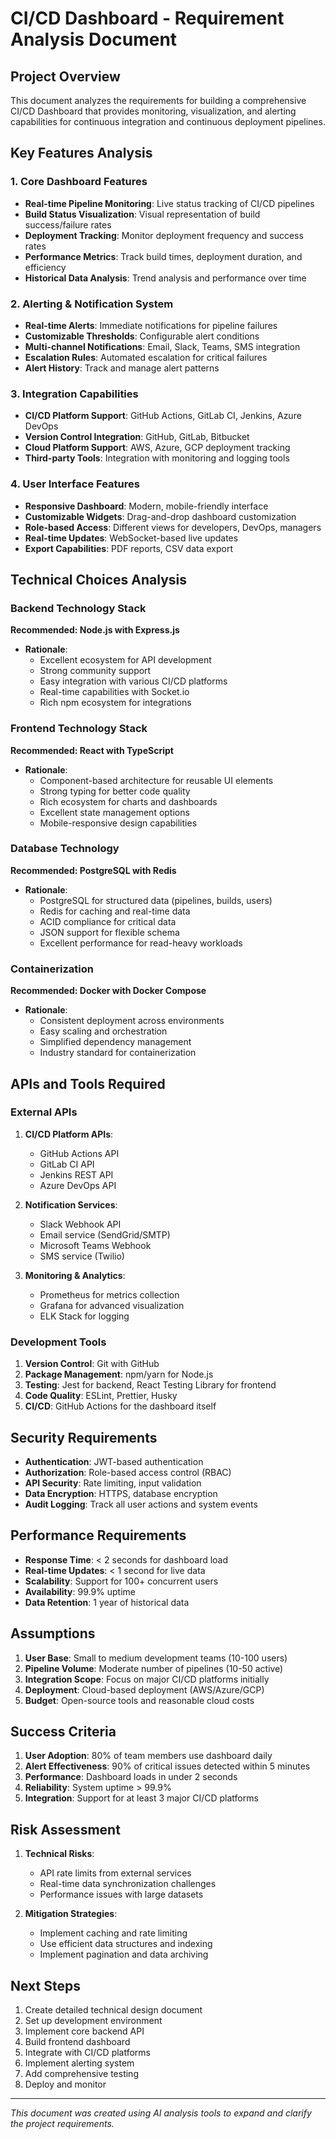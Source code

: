 # CI/CD Dashboard - Requirement Analysis Document

## Project Overview
This document analyzes the requirements for building a comprehensive CI/CD Dashboard that provides monitoring, visualization, and alerting capabilities for continuous integration and continuous deployment pipelines.

## Key Features Analysis

### 1. Core Dashboard Features
- **Real-time Pipeline Monitoring**: Live status tracking of CI/CD pipelines
- **Build Status Visualization**: Visual representation of build success/failure rates
- **Deployment Tracking**: Monitor deployment frequency and success rates
- **Performance Metrics**: Track build times, deployment duration, and efficiency
- **Historical Data Analysis**: Trend analysis and performance over time

### 2. Alerting & Notification System
- **Real-time Alerts**: Immediate notifications for pipeline failures
- **Customizable Thresholds**: Configurable alert conditions
- **Multi-channel Notifications**: Email, Slack, Teams, SMS integration
- **Escalation Rules**: Automated escalation for critical failures
- **Alert History**: Track and manage alert patterns

### 3. Integration Capabilities
- **CI/CD Platform Support**: GitHub Actions, GitLab CI, Jenkins, Azure DevOps
- **Version Control Integration**: GitHub, GitLab, Bitbucket
- **Cloud Platform Support**: AWS, Azure, GCP deployment tracking
- **Third-party Tools**: Integration with monitoring and logging tools

### 4. User Interface Features
- **Responsive Dashboard**: Modern, mobile-friendly interface
- **Customizable Widgets**: Drag-and-drop dashboard customization
- **Role-based Access**: Different views for developers, DevOps, managers
- **Real-time Updates**: WebSocket-based live updates
- **Export Capabilities**: PDF reports, CSV data export

## Technical Choices Analysis

### Backend Technology Stack
**Recommended: Node.js with Express.js**
- **Rationale**: 
  - Excellent ecosystem for API development
  - Strong community support
  - Easy integration with various CI/CD platforms
  - Real-time capabilities with Socket.io
  - Rich npm ecosystem for integrations

### Frontend Technology Stack
**Recommended: React with TypeScript**
- **Rationale**:
  - Component-based architecture for reusable UI elements
  - Strong typing for better code quality
  - Rich ecosystem for charts and dashboards
  - Excellent state management options
  - Mobile-responsive design capabilities

### Database Technology
**Recommended: PostgreSQL with Redis**
- **Rationale**:
  - PostgreSQL for structured data (pipelines, builds, users)
  - Redis for caching and real-time data
  - ACID compliance for critical data
  - JSON support for flexible schema
  - Excellent performance for read-heavy workloads

### Containerization
**Recommended: Docker with Docker Compose**
- **Rationale**:
  - Consistent deployment across environments
  - Easy scaling and orchestration
  - Simplified dependency management
  - Industry standard for containerization

## APIs and Tools Required

### External APIs
1. **CI/CD Platform APIs**:
   - GitHub Actions API
   - GitLab CI API
   - Jenkins REST API
   - Azure DevOps API

2. **Notification Services**:
   - Slack Webhook API
   - Email service (SendGrid/SMTP)
   - Microsoft Teams Webhook
   - SMS service (Twilio)

3. **Monitoring & Analytics**:
   - Prometheus for metrics collection
   - Grafana for advanced visualization
   - ELK Stack for logging

### Development Tools
1. **Version Control**: Git with GitHub
2. **Package Management**: npm/yarn for Node.js
3. **Testing**: Jest for backend, React Testing Library for frontend
4. **Code Quality**: ESLint, Prettier, Husky
5. **CI/CD**: GitHub Actions for the dashboard itself

## Security Requirements
- **Authentication**: JWT-based authentication
- **Authorization**: Role-based access control (RBAC)
- **API Security**: Rate limiting, input validation
- **Data Encryption**: HTTPS, database encryption
- **Audit Logging**: Track all user actions and system events

## Performance Requirements
- **Response Time**: < 2 seconds for dashboard load
- **Real-time Updates**: < 1 second for live data
- **Scalability**: Support for 100+ concurrent users
- **Availability**: 99.9% uptime
- **Data Retention**: 1 year of historical data

## Assumptions
1. **User Base**: Small to medium development teams (10-100 users)
2. **Pipeline Volume**: Moderate number of pipelines (10-50 active)
3. **Integration Scope**: Focus on major CI/CD platforms initially
4. **Deployment**: Cloud-based deployment (AWS/Azure/GCP)
5. **Budget**: Open-source tools and reasonable cloud costs

## Success Criteria
1. **User Adoption**: 80% of team members use dashboard daily
2. **Alert Effectiveness**: 90% of critical issues detected within 5 minutes
3. **Performance**: Dashboard loads in under 2 seconds
4. **Reliability**: System uptime > 99.9%
5. **Integration**: Support for at least 3 major CI/CD platforms

## Risk Assessment
1. **Technical Risks**:
   - API rate limits from external services
   - Real-time data synchronization challenges
   - Performance issues with large datasets

2. **Mitigation Strategies**:
   - Implement caching and rate limiting
   - Use efficient data structures and indexing
   - Implement pagination and data archiving

## Next Steps
1. Create detailed technical design document
2. Set up development environment
3. Implement core backend API
4. Build frontend dashboard
5. Integrate with CI/CD platforms
6. Implement alerting system
7. Add comprehensive testing
8. Deploy and monitor

---

*This document was created using AI analysis tools to expand and clarify the project requirements.* 